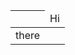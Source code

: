 <table>
    <thead>
      <div><th><td>Hi</td></th></div>
  </thead>
  <tbody><tr><td>there</td></tr></tbody>
  </table>
